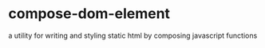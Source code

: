 # compose-dom-element
a utility for writing and styling static html by composing javascript functions
